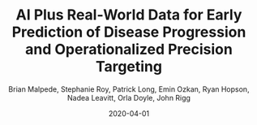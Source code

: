 ---
title: AI Plus Real-World Data for Early Prediction of Disease Progression and Operationalized Precision Targeting
author: Brian Malpede, Stephanie Roy, Patrick Long, Emin Ozkan,  Ryan Hopson, Nadea Leavitt,  Orla Doyle, John Rigg
date: '2020-04-01'
slug: ai-plus-rwe-lott
categories:
  - Publication
tags:
  - machine learning
  - healthcare
authors:
- Brian Malpede
- Stephanie Roy
- Patrick Long
- Emin Ozkan
- Ryan Hopson
- Nadea Leavitt
- Orla Doyle
- John Rigg
doi: ''
publishDate: '2020-04-03T16:08:45+10:00'
publication_types:
  - '2'
publication: '*PMSA*'
publication_short: '*PMSA*'
abstract: ''
summary: ''
featured: no
url_pdf: 'http://www.pmsa.org/jpmsa-vol08-article07'
url_code: ~
url_dataset: ~
url_poster: ~
url_project: ~
url_slides: ~
url_source: ~
url_video: ~
image:
  caption: ''
  focal_point: ''
  preview_only: no
projects: []
slides: ''
---